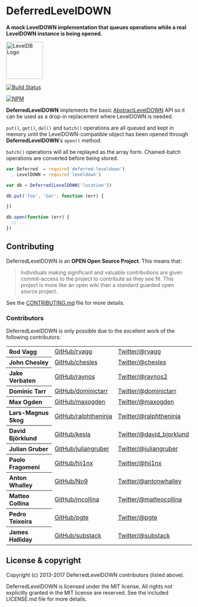 DeferredLevelDOWN
=================

**A mock LevelDOWN implementation that queues operations while a real LevelDOWN instance is being opened.**

<img alt="LevelDB Logo" height="100" src="http://leveldb.org/img/logo.svg">

[![Build Status](https://secure.travis-ci.org/Level/deferred-leveldown.png)](http://travis-ci.org/rvagg/deferred-leveldown)

[![NPM](https://nodei.co/npm/deferred-leveldown.png?compact)](https://nodei.co/npm/deferred-leveldown/)

**DeferredLevelDOWN** implements the basic [AbstractLevelDOWN](https://github.com/rvagg/node-abstract-leveldown) API so it can be used as a drop-in replacement where LevelDOWN is needed.

`put()`, `get()`, `del()` and `batch()` operations are all queued and kept in memory until the LevelDOWN-compatible object has been opened through **DeferredLevelDOWN**'s `open()` method.

`batch()` operations will all be replayed as the array form. Chained-batch operations are converted before being stored.

```js
var Deferred  = require('deferred-leveldown')
  , LevelDOWN = require('leveldown')

var db = Deferred(LevelDOWN('location'))

db.put('foo', 'bar', function (err) {

})

db.open(function (err) {
  // ...
})
```

Contributing
------------

DeferredLevelDOWN is an **OPEN Open Source Project**. This means that:

> Individuals making significant and valuable contributions are given commit-access to the project to contribute as they see fit. This project is more like an open wiki than a standard guarded open source project.

See the [CONTRIBUTING.md](https://github.com/rvagg/node-levelup/blob/master/CONTRIBUTING.md) file for more details.

### Contributors

DeferredLevelDOWN is only possible due to the excellent work of the following contributors:

<table><tbody>
<tr><th align="left">Rod Vagg</th><td><a href="https://github.com/rvagg">GitHub/rvagg</a></td><td><a href="http://twitter.com/rvagg">Twitter/@rvagg</a></td></tr>
<tr><th align="left">John Chesley</th><td><a href="https://github.com/chesles/">GitHub/chesles</a></td><td><a href="http://twitter.com/chesles">Twitter/@chesles</a></td></tr>
<tr><th align="left">Jake Verbaten</th><td><a href="https://github.com/raynos">GitHub/raynos</a></td><td><a href="http://twitter.com/raynos2">Twitter/@raynos2</a></td></tr>
<tr><th align="left">Dominic Tarr</th><td><a href="https://github.com/dominictarr">GitHub/dominictarr</a></td><td><a href="http://twitter.com/dominictarr">Twitter/@dominictarr</a></td></tr>
<tr><th align="left">Max Ogden</th><td><a href="https://github.com/maxogden">GitHub/maxogden</a></td><td><a href="http://twitter.com/maxogden">Twitter/@maxogden</a></td></tr>
<tr><th align="left">Lars-Magnus Skog</th><td><a href="https://github.com/ralphtheninja">GitHub/ralphtheninja</a></td><td><a href="http://twitter.com/ralphtheninja">Twitter/@ralphtheninja</a></td></tr>
<tr><th align="left">David Björklund</th><td><a href="https://github.com/kesla">GitHub/kesla</a></td><td><a href="http://twitter.com/david_bjorklund">Twitter/@david_bjorklund</a></td></tr>
<tr><th align="left">Julian Gruber</th><td><a href="https://github.com/juliangruber">GitHub/juliangruber</a></td><td><a href="http://twitter.com/juliangruber">Twitter/@juliangruber</a></td></tr>
<tr><th align="left">Paolo Fragomeni</th><td><a href="https://github.com/hij1nx">GitHub/hij1nx</a></td><td><a href="http://twitter.com/hij1nx">Twitter/@hij1nx</a></td></tr>
<tr><th align="left">Anton Whalley</th><td><a href="https://github.com/No9">GitHub/No9</a></td><td><a href="https://twitter.com/antonwhalley">Twitter/@antonwhalley</a></td></tr>
<tr><th align="left">Matteo Collina</th><td><a href="https://github.com/mcollina">GitHub/mcollina</a></td><td><a href="https://twitter.com/matteocollina">Twitter/@matteocollina</a></td></tr>
<tr><th align="left">Pedro Teixeira</th><td><a href="https://github.com/pgte">GitHub/pgte</a></td><td><a href="https://twitter.com/pgte">Twitter/@pgte</a></td></tr>
<tr><th align="left">James Halliday</th><td><a href="https://github.com/substack">GitHub/substack</a></td><td><a href="https://twitter.com/substack">Twitter/@substack</a></td></tr>
</tbody></table>

<a name="license"></a>
License &amp; copyright
-------------------

Copyright (c) 2013-2017 DeferredLevelDOWN contributors (listed above).

DeferredLevelDOWN is licensed under the MIT license. All rights not explicitly granted in the MIT license are reserved. See the included LICENSE.md file for more details.
